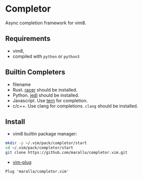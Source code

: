 Completor
=========

Async completion framework for vim8.

Requirements
------------

* vim8,
* compiled with `python` or `python3`

Builtin Completers
------------------

* filename
* Rust. [racer](https://github.com/phildawes/racer#installation) should be installed.
* Python. [jedi](https://github.com/davidhalter/jedi#installation) should be installed.
* Javascript. Use [tern](http://ternjs.net) for completion.
* c/c++. Use clang for completions. `clang` should be installed.

Install
-------

* vim8 builtin package manager:

```bash
mkdir -p ~/.vim/pack/completor/start
cd ~/.vim/pack/completor/start
git clone https://github.com/maralla/completor.vim.git
```

* [vim-plug](https://github.com/junegunn/vim-plug)

```vim
Plug 'maralla/completor.vim'
```
